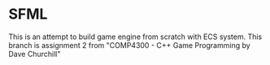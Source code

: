 # SFML
This is an attempt to build game engine from scratch with ECS system.
This branch is assignment 2 from "COMP4300 - C++ Game Programming by Dave Churchill"
